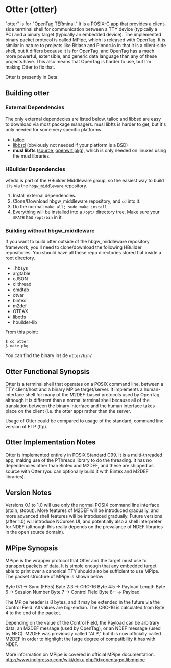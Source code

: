 # Otter (otter)

"otter" is for "OpenTag TERminal."  It is a POSIX-C app that provides a client-side terminal shell for communication between a TTY device (typically a PC) and a binary target (typically an embedded device).  The implemented binary packet protocol is called MPipe, which is released with OpenTag.  It is similar in nature to projects like Bitlash and Pinnoc.io in that it is a client-side shell, but it differs because it is for OpenTag, and OpenTag has a much more powerful, extensible, and generic data language than any of these projects have.  This also means that OpenTag is harder to use, but I'm making Otter to fix that.

Otter is presently in Beta.

## Building otter

### External Dependencies

The only external dependecies are listed below.  talloc and libbsd are easy to download via most package managers.  musl libfts is harder to get, but it's only needed for some very specific platforms.

* [talloc](https://talloc.samba.org/talloc/doc/html/index.html)
* [libbsd](https://libbsd.freedesktop.org/wiki/) (obviously not needed if your platform is a BSD)
* **musl libfts** ([source](https://github.com/void-linux/musl-fts), [openwrt pkg](https://openwrt.org/packages/pkgdata/musl-fts)), which is only needed on linuxes using the musl libraries.

### HBuilder Dependencies

wfedd is part of the HBuilder Middleware group, so the easiest way to build it is via the `hbgw_middleware` repository.  

1. Install external dependencies.
2. Clone/Download hbgw_middleware repository, and `cd` into it.
3. Do the normal: `make all; sudo make install` 
4. Everything will be installed into a `/opt/` directory tree.  Make sure your `$PATH` has `/opt/bin` in it.

### Building without hbgw_middleware

If you want to build otter outside of the hbgw_middleware repository framework, you'll need to clone/download the following HBuilder repositories.  You should have all these repo directories stored flat inside a root directory.

* _hbsys
* argtable
* cJSON
* clithread
* cmdtab
* otvar
* bintex
* m2def
* OTEAX
* libotfs
* hbuilder-lib


From this point:

```
$ cd otter
$ make pkg
```

You can find the binary inside `otter/bin/`

## Otter Functional Synopsis

Otter is a terminal shell that operates on a POSIX command line, between a TTY client/host and a binary MPipe target/server.  It implements a human-interface shell for many of the M2DEF-based protocols used by OpenTag, although it is different than a normal terminal shell because all of the translation between the binary interface and the human interface takes place on the client (i.e. the otter app) rather than the server.

Usage of Otter could be compared to usage of the standard, command line version of FTP (ftp).

## Otter Implementation Notes

Otter is implemented entirely in POSIX Standard C99.  It is a multi-threaded app, making use of the PThreads library to do the threading.  It has no dependencies other than Bintex and M2DEF, and these are shipped as source with Otter (you can optionally build it with Bintex and M2DEF libraries).

## Version Notes

Versions 0.1 to 1.0 will use only the normal POSIX command line interface (stdin, stdout).  More features of M2DEF will be introduced gradually, and more advanced shell features will be introduced gradually.  Future versions (after 1.0) will introduce NCurses UI, and potentially also a shell interpreter for NDEF (although this really depends on the prevalance of NDEF libraries in the open source domain).

## MPipe Synopsis

MPipe is the wrapper protocol that Otter and the target must use to transport packets of data.  It is simple enough that any embedded target able to print over a canonical TTY should also be sufficient to use MPipe.  The packet structure of MPipe is shown below:

Byte 0:1 -> Sync (FF55)
Byte 2:3 -> CRC-16
Byte 4:5 -> Payload Length
Byte 6 -> Session Number
Byte 7 -> Control Field
Byte 8:- -> Payload

The MPipe header is 8 bytes, and it may be extended in the future via the Control Field.  All values are big-endian.  The CRC-16 is calculated from Byte 4 to the end of the packet.

Depending on the value of the Control Field, the Payload can be arbitrary data, an M2DEF message (used by OpenTag), or an NDEF message (used by NFC).  M2DEF was previously called "ALP," but it is now officially called M2DEF in order to highlight the large degree of compatibility it has with NDEF.

More information on MPipe is covered in official MPipe documentation.
http://www.indigresso.com/wiki/doku.php?id=opentag:otlib:mpipe



